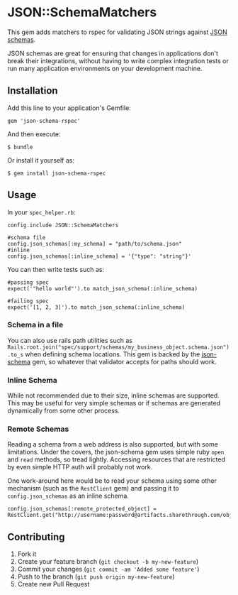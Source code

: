 # JSON::SchemaMatchers

This gem adds matchers to rspec for validating JSON strings against [JSON schemas](http://json-schema.org).

JSON schemas are great for ensuring that changes in applications don't break their integrations, without having to write complex integration tests or run many application environments on your development machine.

## Installation

Add this line to your application's Gemfile:

    gem 'json-schema-rspec'

And then execute:

    $ bundle

Or install it yourself as:

    $ gem install json-schema-rspec

## Usage

In your `spec_helper.rb`:

    config.include JSON::SchemaMatchers

	#schema file
    config.json_schemas[:my_schema] = "path/to/schema.json"
    #inline
    config.json_schemas[:inline_schema] = '{"type": "string"}'
    
You can then write tests such as:

	#passing spec
    expect('"hello world"').to match_json_schema(:inline_schema)
    
    #failing spec
    expect('[1, 2, 3]').to match_json_schema(:inline_schema)
    
### Schema in a file
You can also use rails path utilities such as `Rails.root.join("spec/support/schemas/my_business_object.schema.json").to_s` when defining schema locations. This gem is backed by the [json-schema](http://github.com/hoxworth/json-schema) gem, so whatever that validator accepts  for paths should work.

### Inline Schema
While not recommended due to their size, inline schemas are supported. This may be useful for very simple schemas or if schemas are generated dynamically from some other process.

### Remote Schemas
Reading a schema from a web address is also supported, but with some limitations. Under the covers, the json-schema gem uses simple ruby `open` and `read` methods, so tread lightly. Accessing resources that are restricted by even simple HTTP auth will probably not work.

One work-around here would be to read your schema using some other mechanism (such as the `RestClient` gem) and passing it to `config.json_schemas` as an inline schema.

    config.json_schemas[:remote_protected_object] = RestClient.get("http://username:password@artifacts.sharethrough.com/object.schema.json")

## Contributing

1. Fork it
2. Create your feature branch (`git checkout -b my-new-feature`)
3. Commit your changes (`git commit -am 'Added some feature'`)
4. Push to the branch (`git push origin my-new-feature`)
5. Create new Pull Request
